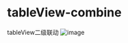 # tableView-combine
tableView二级联动
 ![image](https://github.com/ZZFCode/tableView-combine/tree/master)

